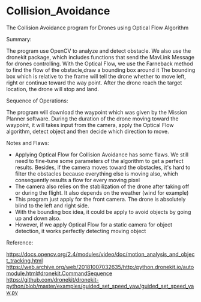 # Collision_Avoidance
The Collision Avoidance program for Drones using Optical Flow Algorithm

Summary:

The program use OpenCV to analyze and detect obstacle. We also use the dronekit package, which includes functions that send the MavLink Message for drones controlling. 
With the Optical Flow, we use the Farneback method to find the flow of the obstacle,draw a bounding box around it
The bounding box which is relative to the frame will tell the drone whether to move left, right or continue toward the way point. 
After the drone reach the target location, the drone will stop and land.

Sequence of Operations: 

The program will download the waypoint which was given by the Mission Planner software. During the duration of the drone moving toward the waypoint, it will takes input from the camera, apply the Optical Flow algorithm, detect object and then decide which direction to move.

Notes and Flaws: 
- Applying Optical Flow for Collision Avoidance has some flaws. We still need to fine-tune some parameters of the algorithm to get a perfect results. Besides, if the camera moves toward the obstacles, it's hard to filter the obstacles because everything else is moving also, which consequently results a flow for every moving pixel
- The camera also relies on the stabilization of the drone after taking off or during the flight. It also depends on the weather (wind for example)
- This program just apply for the front camera. The drone is absolutely blind to the left and right side.
- With the bounding box idea, it could be apply to avoid objects by going up and down also. 
- However, if we apply Optical Flow for a static camera for object detection, it works perfectly detecting moving object

Reference:

https://docs.opencv.org/2.4/modules/video/doc/motion_analysis_and_object_tracking.html
https://web.archive.org/web/20181007032635/http:/python.dronekit.io/automodule.html#dronekit.CommandSequence
https://github.com/dronekit/dronekit-python/blob/master/examples/guided_set_speed_yaw/guided_set_speed_yaw.py



